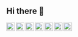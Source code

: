 ## Hi there 👋
<a href="https://facebook.com/warifp">
  <img align="left" alt="Wahyu's Facebook" width="22px" src="https://cdn.jsdelivr.net/npm/simple-icons@3.11.0/icons/facebook.svg" />
</a>
<a href="https://twitter.com/wahyuarifp">
  <img align="left" alt="Wahyu's Twitter" width="22px" src="https://cdn.jsdelivr.net/npm/simple-icons@v3/icons/twitter.svg" />
</a>
<a href="https://www.linkedin.com/in/warifp/">
  <img align="left" alt="Wahyu's Linkedin" width="22px" src="https://cdn.jsdelivr.net/npm/simple-icons@v3/icons/linkedin.svg" />
</a>
<a href="https://t.me/warifp">
  <img align="left" alt="Wahyu's Telegram" width="22px" src="https://cdn.jsdelivr.net/npm/simple-icons@v3/icons/telegram.svg" />
</a>
<a href="https://open.spotify.com/user/warifp">
  <img align="left" alt="Wahyu's Spotify" width="22px" src="https://cdn.jsdelivr.net/npm/simple-icons@3.11.0/icons/spotify.svg" />
</a>
<a href="https://gitlab.com/warifp">
  <img align="left" alt="Wahyu's GitLab" width="22px" src="https://cdn.jsdelivr.net/npm/simple-icons@3.11.0/icons/gitlab.svg" />
</a>
<a href="https://github.com/warifp">
  <img align="left" alt="Wahyu's GitHub" width="22px" src="https://cdn.jsdelivr.net/npm/simple-icons@3.11.0/icons/github.svg" />
</a>
<!--
**warifp/warifp** is a ✨ _special_ ✨ repository because its `README.md` (this file) appears on your GitHub profile.

Here are some ideas to get you started:

- 🔭 I’m currently working on ...
- 🌱 I’m currently learning ...
- 👯 I’m looking to collaborate on ...
- 🤔 I’m looking for help with ...
- 💬 Ask me about ...
- 📫 How to reach me: ...
- 😄 Pronouns: ...
- ⚡ Fun fact: ...
-->
